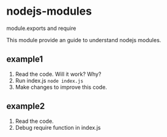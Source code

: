 # nodejs-modules

module.exports and require

This module provide an guide to understand nodejs modules.

## example1

1. Read the code. Will it work? Why?
2. Run index.js 
    `node index.js`
3. Make changes to improve this code.

## example2

1. Read the code.
2. Debug require function in index.js
